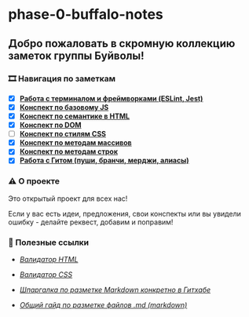 # phase-0-buffalo-notes

## Добро пожаловать в скромную коллекцию заметок группы Буйволы!

### 🎞 Навигация по заметкам

- [x] [**Работа с терминалом и фреймворками (ESLint, Jest)**](notes/terminal.md)
- [x] [**Конспект по базовому JS**](notes/js-base.md)
- [x] [**Конспект по семантике в HTML**](notes/html-semantics.md)
- [x] [**Конспект по DOM**](notes/dom.md)
- [ ] [**Конспект по стилям CSS**](notes/css-styles.md)
- [x] [**Конспект по методам массивов**](/notes/array-methods.md)
- [x] [**Конспект по методам строк**](/notes/string-methods.md)
- [x] [**Работа с Гитом (пуши, бранчи, мерджи, алиасы)**](/notes/git.md)

### ⚠️ О проекте

Это открытый проект для всех нас!

Eсли у вас есть идеи, предложения, свои конспекты или вы увидели ошибку - делайте реквест, добавим и поправим!

### 📌 Полезные ссылки

- [*Валидатор HTML*](https://validator.w3.org/#validate_by_input)
- [*Валидатор CSS*](https://jigsaw.w3.org/css-validator/#validate_by_input)

- [*Шпаргалка по разметке Markdown конкретно в Гитхабе*](https://gist.github.com/fomvasss/8dd8cd7f88c67a4e3727f9d39224a84c)
- [*Общий гайд по разметке файлов .md (markdown)*](https://wiki.miem.hse.ru/docs/miem-digital/wiki/markdown)
